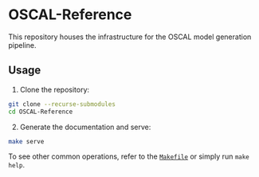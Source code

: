 # OSCAL-Reference

This repository houses the infrastructure for the OSCAL model generation pipeline.

## Usage

1. Clone the repository:

```sh
git clone --recurse-submodules
cd OSCAL-Reference
```

2. Generate the documentation and serve:

```sh
make serve
```

To see other common operations, refer to the [`Makefile`](./Makefile) or simply run `make help`.
